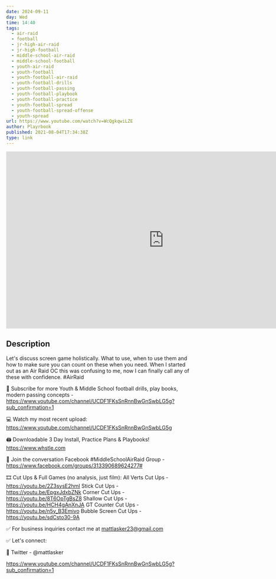 ```yaml
---
date: 2024-09-11
day: Wed
time: 14:40
tags:
  - air-raid
  - football
  - jr-high-air-raid
  - jr-high-football
  - middle-school-air-raid
  - middle-school-football
  - youth-air-raid
  - youth-football
  - youth-football-air-raid
  - youth-football-drills
  - youth-football-passing
  - youth-football-playbook
  - youth-football-practice
  - youth-football-spread
  - youth-football-spread-offense
  - youth-spread
url: https://www.youtube.com/watch?v=WcQgkqwiLZE
author: Playrbook
published: 2021-08-04T17:34:38Z
type: link
---
```


<iframe width="854" height="480" src="https://www.youtube.com/embed/WcQgkqwiLZE" frameborder="0" allowfullscreen></iframe>

## Description
Let's discuss screen game holistically. What to use, when to use them and how to make sure you can count on these when you need. When I started out as an Air Raid OC this was confusing to me, now I can finally call any of these with confidence. #AirRaid

🔔 Subscribe for more Youth & Middle School football drills, play books, modern passing concepts - https://www.youtube.com/channel/UCDF1FKsSnRnnBwGnSwbLG5g?sub_confirmation=1

💻 Watch my most recent upload: https://www.youtube.com/channel/UCDF1FKsSnRnnBwGnSwbLG5g

🖨 Downloadable 3 Day Install, Practice Plans & Playbooks! https://www.whstle.com

📱 Join the conversation Facebook #MiddleSchoolAirRaid Group - https://www.facebook.com/groups/313390689624277#

🎞 Cut Ups & Full Games (no analysis, just film):
All Verts Cut Ups - https://youtu.be/2Z3sysE2hmI
Stick Cut Ups - https://youtu.be/EpgxJdxbZNk
Corner Cut Ups - https://youtu.be/8T6OpTgBsZ8
Shallow Cut Ups - https://youtu.be/HCH4gAnXnJA
GT Counter Cut Ups - https://youtu.be/n5y_B3Emivo
Bubble Screen Cut Ups - https://youtu.be/sdCsto30-9A

✅ For business inquiries contact me at mattlasker23@gmail.com

✅ Let's connect:

📱 Twitter - @mattlasker

https://www.youtube.com/channel/UCDF1FKsSnRnnBwGnSwbLG5g?sub_confirmation=1